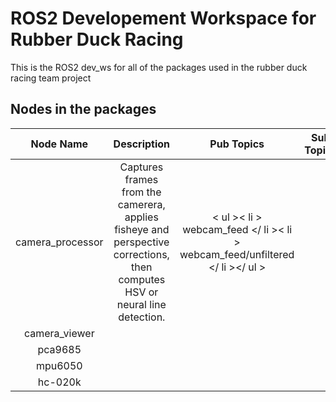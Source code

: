 # ROS2 Developement Workspace for Rubber Duck Racing
This is the ROS2 dev_ws for all of the packages used in the rubber duck racing team project
## Nodes in the packages
|   **Node Name**  |                                                       **Description**                                                       |                                **Pub Topics**                                | **Sub Topics** |
|:----------------:|:---------------------------------------------------------------------------------------------------------------------------:|:----------------------------------------------------------------------------:|:--------------:|
| camera_processor | Captures frames from the camerera, applies fisheye and perspective corrections, then computes HSV or neural line detection. | < ul >< li > webcam_feed </ li >< li > webcam_feed/unfiltered </ li ></ ul > |                |
| camera_viewer    |                                                                                                                             |                                                                              |                |
| pca9685          |                                                                                                                             |                                                                              |                |
| mpu6050          |                                                                                                                             |                                                                              |                |
| hc-020k          |                                                                                                                             |                                                                              |                |